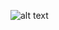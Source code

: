 
 
 ![alt text](https://raw.githubusercontent.com/suzee/NeteaseNews/master/Resource/ScreenShot_20160627225904.png)
